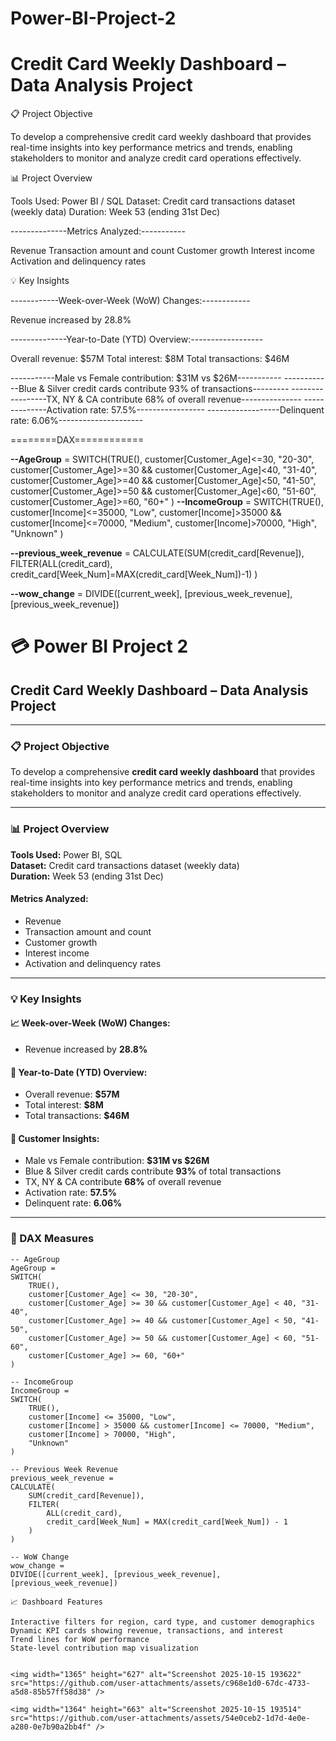 # Power-BI-Project-2

# Credit Card Weekly Dashboard – Data Analysis Project

📋 Project Objective

To develop a comprehensive credit card weekly dashboard that provides real-time insights into key performance metrics and trends, enabling stakeholders to monitor and analyze credit card operations effectively.

📊 Project Overview

Tools Used: Power BI / SQL 
Dataset: Credit card transactions dataset (weekly data)
Duration: Week 53 (ending 31st Dec)

--------------Metrics Analyzed:-----------

Revenue
Transaction amount and count
Customer growth
Interest income
Activation and delinquency rates

💡 Key Insights

------------Week-over-Week (WoW) Changes:------------

Revenue increased by 28.8%

--------------Year-to-Date (YTD) Overview:------------------

Overall revenue: $57M
Total interest: $8M
Total transactions: $46M

-----------Male vs Female contribution: $31M vs $26M-----------
------------Blue & Silver credit cards contribute 93% of transactions---------
-----------------TX, NY & CA contribute 68% of overall revenue---------------
--------------Activation rate: 57.5%-----------------
------------------Delinquent rate: 6.06%---------------------

========DAX============

**--AgeGroup** = SWITCH(TRUE(),
 customer[Customer_Age]<=30, "20-30",
 customer[Customer_Age]>=30 && customer[Customer_Age]<40, "31-40",
 customer[Customer_Age]>=40 && customer[Customer_Age]<50, "41-50",
 customer[Customer_Age]>=50 && customer[Customer_Age]<60, "51-60",
 customer[Customer_Age]>=60, "60+"
)
**--IncomeGroup** = SWITCH(TRUE(),
 customer[Income]<=35000, "Low",
 customer[Income]>35000 && customer[Income]<=70000, "Medium",
 customer[Income]>70000, "High", "Unknown"
)

**--previous_week_revenue** = CALCULATE(SUM(credit_card[Revenue]),
 FILTER(ALL(credit_card), credit_card[Week_Num]=MAX(credit_card[Week_Num])-1)
)

**--wow_change** = DIVIDE([current_week], [previous_week_revenue], [previous_week_revenue])



# 💳 Power BI Project 2  
## Credit Card Weekly Dashboard – Data Analysis Project  

---

### 📋 Project Objective  
To develop a comprehensive **credit card weekly dashboard** that provides real-time insights into key performance metrics and trends, enabling stakeholders to monitor and analyze credit card operations effectively.

---

### 📊 Project Overview  

**Tools Used:** Power BI, SQL  
**Dataset:** Credit card transactions dataset (weekly data)  
**Duration:** Week 53 (ending 31st Dec)  

#### Metrics Analyzed:
- Revenue  
- Transaction amount and count  
- Customer growth  
- Interest income  
- Activation and delinquency rates  

---

### 💡 Key Insights  

#### 📈 Week-over-Week (WoW) Changes:
- Revenue increased by **28.8%**

#### 📅 Year-to-Date (YTD) Overview:
- Overall revenue: **$57M**  
- Total interest: **$8M**  
- Total transactions: **$46M**  

#### 👥 Customer Insights:
- Male vs Female contribution: **$31M vs $26M**  
- Blue & Silver credit cards contribute **93%** of total transactions  
- TX, NY & CA contribute **68%** of overall revenue  
- Activation rate: **57.5%**  
- Delinquent rate: **6.06%**

---

### 🧮 DAX Measures  

```DAX
-- AgeGroup  
AgeGroup = 
SWITCH(
    TRUE(),
    customer[Customer_Age] <= 30, "20-30",
    customer[Customer_Age] >= 30 && customer[Customer_Age] < 40, "31-40",
    customer[Customer_Age] >= 40 && customer[Customer_Age] < 50, "41-50",
    customer[Customer_Age] >= 50 && customer[Customer_Age] < 60, "51-60",
    customer[Customer_Age] >= 60, "60+"
)

-- IncomeGroup  
IncomeGroup = 
SWITCH(
    TRUE(),
    customer[Income] <= 35000, "Low",
    customer[Income] > 35000 && customer[Income] <= 70000, "Medium",
    customer[Income] > 70000, "High",
    "Unknown"
)

-- Previous Week Revenue  
previous_week_revenue = 
CALCULATE(
    SUM(credit_card[Revenue]),
    FILTER(
        ALL(credit_card),
        credit_card[Week_Num] = MAX(credit_card[Week_Num]) - 1
    )
)

-- WoW Change  
wow_change = 
DIVIDE([current_week], [previous_week_revenue], [previous_week_revenue])

📈 Dashboard Features

Interactive filters for region, card type, and customer demographics
Dynamic KPI cards showing revenue, transactions, and interest
Trend lines for WoW performance
State-level contribution map visualization


<img width="1365" height="627" alt="Screenshot 2025-10-15 193622" src="https://github.com/user-attachments/assets/c968e1d0-67dc-4733-a5d8-85b57ff58d38" />

<img width="1364" height="663" alt="Screenshot 2025-10-15 193514" src="https://github.com/user-attachments/assets/54e0ceb2-1d7d-4e0e-a280-0e7b90a2bb4f" />

